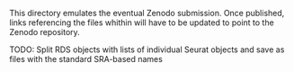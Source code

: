 This directory emulates the eventual Zenodo submission. Once published, links referencing the files whithin will have to be updated to point to the Zenodo repository.

TODO: Split RDS objects with lists of individual Seurat objects and save as files with the standard SRA-based names